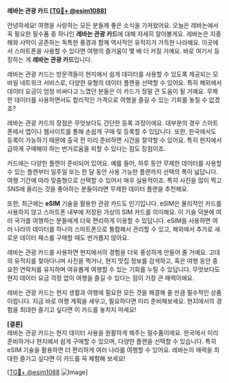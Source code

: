 **레바논 관광 카드 [[TG💪+ @esim1088](https://t.me/s/esim1088)]**

안녕하세요! 여행을 사랑하는 모든 분들께 좋은 소식을 가져왔어요. 오늘은 레바논에서 꼭 필요한 필수품 중 하나인 **레바논 관광 카드**에 대해 자세히 알아볼게요. 레바논은 지중해와 사막이 공존하는 독특한 풍경과 함께 역사적인 유적지가 가득한 나라예요. 이곳에서 스마트폰을 사용할 수 있다면 여행의 즐거움이 몇 배 더 커질 거예요. 바로 여기서 등장하는 게 **레바논 관광 카드**입니다.

레바논 관광 카드는 방문객들이 현지에서 쉽게 데이터를 사용할 수 있도록 제공되는 모바일 네트워크 서비스로, 다양한 유형의 데이터 플랜을 선택할 수 있어요. 특히 해외에서 데이터 요금이 엄청 비싸다고 느꼈던 분들은 이 카드가 정말 큰 도움이 될 거예요. 무제한 데이터를 사용하면서도 합리적인 가격으로 여행을 즐길 수 있는 기회를 놓칠 수 없겠죠?

레바논 관광 카드의 장점은 무엇보다도 간단한 등록 과정이에요. 대부분의 경우 스마트폰에서 앱이나 웹사이트를 통해 손쉽게 구매 및 등록할 수 있답니다. 또한, 한국에서도 등록이 가능하기 때문에 출국 전 미리 준비하면 시간을 절약할 수 있어요. 특히 현지에서 급하게 구매해야 하는 번거로움을 피할 수 있다는 점도 장점이죠.

카드에는 다양한 플랜이 준비되어 있어요. 예를 들어, 하루 동안 무제한 데이터를 사용할 수 있는 플랜부터 일주일 또는 한 달 동안 사용 가능한 플랜까지 선택의 폭이 넓답니다. 여행 기간에 따라 맞춤형으로 선택할 수 있어서 매우 실용적이죠. 특히 사진을 많이 찍고 SNS에 올리는 것을 좋아하는 분들이라면 무제한 데이터 플랜을 추천해요.

또한, 최근에는 **eSIM** 기술을 활용한 관광 카드도 인기입니다. eSIM은 물리적인 카드를 사용하지 않고 스마트폰 내부에 저장된 가상의 SIM 카드를 의미해요. 이 기술 덕분에 여러 국가를 여행하는 분들에게 더욱 편리하게 이용할 수 있답니다. eSIM을 사용하면 여러 나라의 데이터를 하나의 스마트폰으로 통합해서 관리할 수 있고, 해외에서 추가로 새로운 데이터 패스를 구매할 때도 번거롭지 않아요.

레바논 관광 카드를 사용하면 현지에서의 경험을 더욱 풍성하게 만들어 줄 거예요. 고대의 유적지를 찾아다니며 사진을 찍거나, 현지 맛집 정보를 검색하고, 혹은 여행 동안 중요한 연락처를 유지하며 여유롭게 여행할 수 있는 기회를 누릴 수 있답니다. 무엇보다도 현지 데이터 요금 걱정 없이 여행을 즐길 수 있다는 점이 가장 큰 매력이에요.

레바논 관광 카드는 현지 생활과 여행에 필요한 모든 것을 해결해 줄 만큼 필수적인 상품이랍니다. 지금 바로 여행 계획을 세우고, 필요하다면 미리 준비해보세요. 현지에서의 경험을 최대한 즐기고 싶다면 이 카드를 놓치지 마세요!

**[결론]**  
레바논 관광 카드는 현지 데이터 사용을 원활하게 해주는 필수품이에요. 한국에서 미리 준비하거나 현지에서 쉽게 구매할 수 있으며, 다양한 플랜을 선택할 수 있습니다. 특히 eSIM 기술을 활용하면 더 편리하게 여러 나라를 여행할 수 있어요. 레바논의 매력을 최대한 즐기고 싶다면 이 카드를 꼭 체험해 보세요!

[[TG💪+ @esim1088](https://t.me/s/esim1088) ![Image](https://i.postimg.cc/Y0z9fWf4/image.png)]